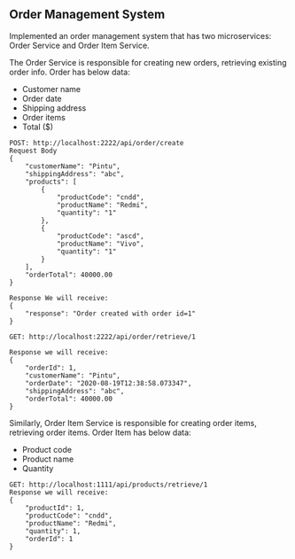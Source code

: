 ## Order Management System
Implemented an order management system that has two microservices: Order Service and Order Item Service. 

The Order Service is responsible for creating new orders, retrieving existing order info.
Order has below data:
- Customer name
- Order date
- Shipping address
- Order items
- Total ($)
```
POST: http://localhost:2222/api/order/create
Request Body
{
    "customerName": "Pintu",
    "shippingAddress": "abc",
    "products": [
        {
            "productCode": "cndd",
            "productName": "Redmi",
            "quantity": "1"
        },
        {
            "productCode": "ascd",
            "productName": "Vivo",
            "quantity": "1"
        }
    ],
    "orderTotal": 40000.00
}

Response We will receive:
{
    "response": "Order created with order id=1"
}

```
```
GET: http://localhost:2222/api/order/retrieve/1

Response we will receive:
{
    "orderId": 1,
    "customerName": "Pintu",
    "orderDate": "2020-08-19T12:38:58.073347",
    "shippingAddress": "abc",
    "orderTotal": 40000.00
}
```
Similarly, Order Item Service is responsible for creating order items, retrieving order items.
Order Item has below data:
- Product code
- Product name
- Quantity
```
GET: http://localhost:1111/api/products/retrieve/1
Response we will receive:
{
    "productId": 1,
    "productCode": "cndd",
    "productName": "Redmi",
    "quantity": 1,
    "orderId": 1
}
```

